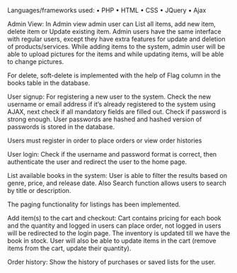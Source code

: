 Languages/frameworks used:
•	PHP
•	HTML
•	CSS
•	JQuery
•	Ajax

Admin View:
In Admin view admin user can List all items, add new item, delete item or Update existing item. Admin users have the same interface with regular users, except they have extra features for update and deletion of products/services.
While adding items to the system, admin user will be able to upload pictures for the items and while updating items, will be able to change pictures.

For delete, soft-delete is implemented with the help of Flag column in the books table in the database.

User signup: 
For registering a new user to the system. Check the new username or email address if it’s already registered to the system using AJAX, next check if all mandatory fields are filled out. Check if password is strong enough. User passwords are hashed and hashed version of passwords is stored in the database.

Users must register in order to place orders or view order histories

User login:
Check if the username and password format is correct, then authenticate the user and redirect the user to the home page.

List available books in the system:
User is able to filter the results based on genre, price, and release date. Also Search function allows users to search by title or description. 

The paging functionality for listings has been implemented. 

Add item(s) to the cart and checkout:
Cart contains pricing for each book and the quantity and logged in users can place order, not logged in users will be redirected to the login page. The inventory is updated till we have the book in stock.
User will also be able to update items in the cart (remove items from the cart, update their quantity).

Order history:
Show the history of purchases or saved lists for the user.

